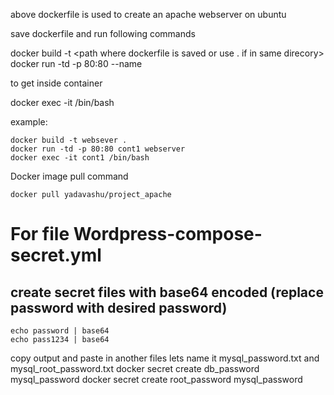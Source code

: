 above dockerfile is used to create an apache webserver on ubuntu

save dockerfile and run following commands

docker build -t <image-name> <path where dockerfile is saved or use . if in same direcory>
docker run -td -p 80:80 --name <container-name> <image-name>

to get inside container

docker exec -it <container-name> /bin/bash



example:
	
	docker build -t websever .
	docker run -td -p 80:80 cont1 webserver
	docker exec -it cont1 /bin/bash

Docker image pull command 

	docker pull yadavashu/project_apache
	
# For file Wordpress-compose-secret.yml

## create secret files with base64 encoded (replace password with desired password)
 	echo password | base64
  	echo pass1234 | base64
copy output and paste in another files lets name it mysql_password.txt and mysql_root_password.txt
 	docker secret create db_password mysql_password
 	docker secret create root_password mysql_password
